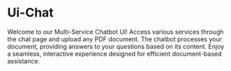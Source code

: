 # Ui-Chat
Welcome to our Multi-Service Chatbot UI! Access various services through the chat page and upload any PDF document. The chatbot processes your document, providing answers to your questions based on its content. Enjoy a seamless, interactive experience designed for efficient document-based assistance.
